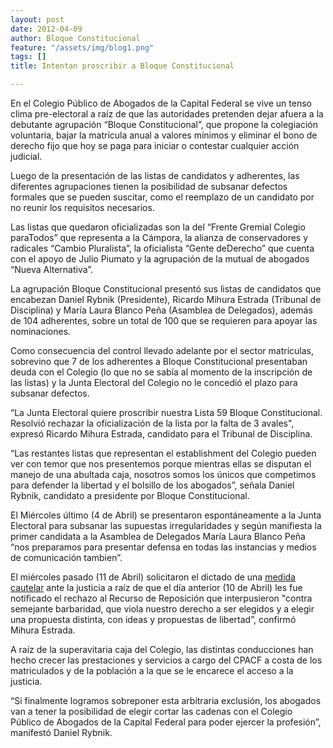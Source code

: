 ```yaml
---
layout: post
date: 2012-04-09
author: Bloque Constitucional
feature: "/assets/img/blog1.png"
tags: []
title: Intentan proscribir a Bloque Constitucional

---
```

En el Colegio Público de Abogados de la Capital Federal se vive un tenso clima pre-electoral a raíz de que las autoridades pretenden dejar afuera a la debutante agrupación “Bloque Constitucional”, que propone la colegiación voluntaria, bajar la matrícula anual a valores mínimos y eliminar el bono de derecho fijo que hoy se paga para iniciar o contestar cualquier acción judicial.

Luego de la presentación de las listas de candidatos y adherentes, las diferentes agrupaciones tienen la posibilidad de subsanar defectos formales que se pueden suscitar, como el reemplazo de un candidato por no reunir los requisitos necesarios.

Las listas que quedaron oficializadas son la del “Frente Gremial Colegio paraTodos” que representa a la Cámpora, la alianza de conservadores y radicales “Cambio Pluralista”, la oficialista “Gente deDerecho” que cuenta con el apoyo de Julio Piumato y la agrupación de la mutual de abogados “Nueva Alternativa”.

La agrupación Bloque Constitucional presentó sus listas de candidatos que encabezan Daniel Rybnik (Presidente), Ricardo Mihura Estrada (Tribunal de Disciplina) y María Laura Blanco Peña (Asamblea de Delegados), además de 104 adherentes, sobre un total de 100 que se requieren para apoyar las nominaciones.

Como consecuencia del control llevado adelante por el sector matrículas, sobrevino que 7 de los adherentes a Bloque Constitucional presentaban deuda con el Colegio (lo que no se sabía al momento de la inscripción de las listas) y la Junta Electoral del Colegio no le concedió el plazo para subsanar defectos.

“La Junta Electoral quiere proscribir nuestra Lista 59 Bloque Constitucional. Resolvió rechazar la oficialización de la lista por la falta de 3 avales", expresó Ricardo Mihura Estrada, candidato para el Tribunal de Disciplina.

“Las restantes listas que representan el establishment del Colegio pueden ver con temor que nos presentemos porque mientras ellas se disputan el manejo de una abultada caja, nosotros somos los únicos que competimos para defender la libertad y el bolsillo de los abogados”, señala Daniel Rybnik, candidato a presidente por Bloque Constitucional.

El Miércoles último (4 de Abril) se presentaron espontáneamente a la Junta Electoral para subsanar las supuestas irregularidades y según manifiesta la primer candidata a la Asamblea de Delegados María Laura Blanco Peña “nos preparamos para presentar defensa en todas las instancias y medios de comunicación tambien”.

El miércoles pasado (11 de Abril) solicitaron el dictado de una [medida cautelar](https://drive.google.com/file/d/0BwSsihU1OF0JZGFtYl9ubzdwclE/view "medida cautelar") ante la justicia a raíz de que el día anterior (10 de Abril) les fue notificado el rechazo al Recurso de Reposición que interpusieron "contra semejante barbaridad, que viola nuestro derecho a ser elegidos y a elegir una propuesta distinta, con ideas y propuestas de libertad”, confirmó Mihura Estrada.

A raíz de la superavitaria caja del Colegio, las distintas conducciones han hecho crecer las prestaciones y servicios a cargo del CPACF a costa de los matriculados y de la población a la que se le encarece el acceso a la justicia.

“Si finalmente logramos sobreponer esta arbitraria exclusión, los abogados van a tener la posibilidad de elegir cortar las cadenas con el Colegio Público de Abogados de la Capital Federal para poder ejercer la profesión”, manifestó Daniel Rybnik.